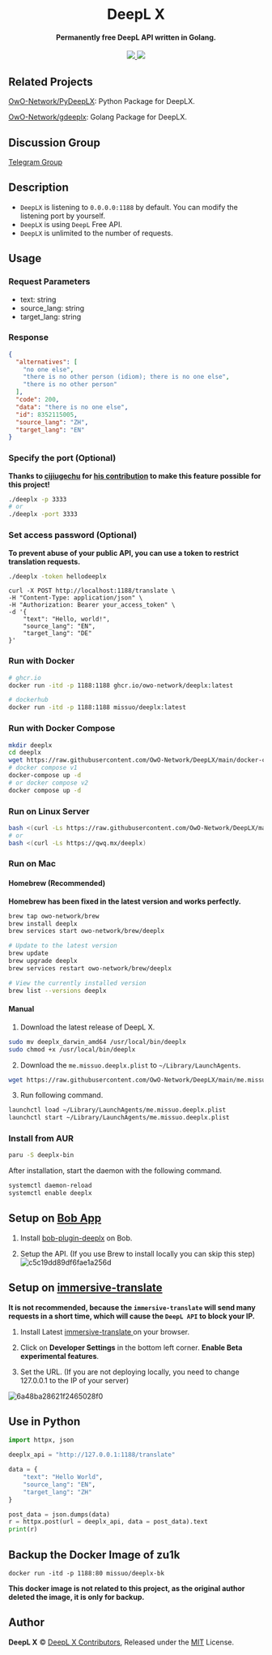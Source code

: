 <!--
 * @Author: Vincent Young
 * @Date: 2022-10-18 07:32:29
 * @LastEditors: Vincent Young
 * @LastEditTime: 2023-10-28 22:45:58
 * @FilePath: /DeepLX/README.md
 * @Telegram: https://t.me/missuo
 * 
 * Copyright © 2022 by Vincent, All Rights Reserved. 
-->
<h1 align="center">
  <br>DeepL X<br>
</h1>
<h4 align="center">Permanently free DeepL API written in Golang.</h4>
<p align="center">
  <a href="https://goreportcard.com/report/github.com/OwO-Network/DeepLX">
    <img src="https://goreportcard.com/badge/github.com/OwO-Network/DeepLX?style=flat-square">
  </a>
  <a href="https://github.com/OwO-Network/DeepLX/releases">
    <img src="https://img.shields.io/github/release/OwO-Network/DeepLX/all.svg?style=flat-square">
  </a>
</p>

## **Related Projects**
[OwO-Network/PyDeepLX](https://github.com/OwO-Network/PyDeepLX): Python Package for DeepLX.

[OwO-Network/gdeeplx](https://github.com/OwO-Network/gdeeplx): Golang Package for DeepLX.

## Discussion Group
[Telegram Group](https://t.me/+8KDGHKJCxEVkNzll)

## Description
- `DeepLX` is listening to `0.0.0.0:1188` by default. You can modify the listening port by yourself.
- `DeepLX` is using `DeepL` Free API.
- `DeepLX` is unlimited to the number of requests.

## Usage
### Request Parameters
- text: string
- source_lang: string
- target_lang: string

### Response
```json
{
  "alternatives": [
    "no one else",
    "there is no other person (idiom); there is no one else",
    "there is no other person"
  ],
  "code": 200,
  "data": "there is no one else",
  "id": 8352115005,
  "source_lang": "ZH",
  "target_lang": "EN"
}
```
### Specify the port (Optional)
**Thanks to [cijiugechu](https://github.com/cijiugechu) for [his contribution](https://github.com/OwO-Network/DeepLX/commit/4a0920579ea868b0f05ccdff6bceae316bfd5dc8) to make this feature possible for this project!**
```bash
./deeplx -p 3333
# or
./deeplx -port 3333
```
### Set access password (Optional)
**To prevent abuse of your public API, you can use a token to restrict translation requests.**
```bash
./deeplx -token hellodeeplx
```

```
curl -X POST http://localhost:1188/translate \
-H "Content-Type: application/json" \
-H "Authorization: Bearer your_access_token" \
-d '{
    "text": "Hello, world!",
    "source_lang": "EN",
    "target_lang": "DE"
}'

```

### Run with Docker
```bash
# ghcr.io
docker run -itd -p 1188:1188 ghcr.io/owo-network/deeplx:latest

# dockerhub
docker run -itd -p 1188:1188 missuo/deeplx:latest
```

### Run with Docker Compose
```bash
mkdir deeplx
cd deeplx
wget https://raw.githubusercontent.com/OwO-Network/DeepLX/main/docker-compose.yaml
# docker compose v1
docker-compose up -d
# or docker compose v2
docker compose up -d
```

### Run on Linux Server
```bash
bash <(curl -Ls https://raw.githubusercontent.com/OwO-Network/DeepLX/main/install.sh)
# or
bash <(curl -Ls https://qwq.mx/deeplx)
```

### Run on Mac
#### Homebrew (Recommended)
**Homebrew has been fixed in the latest version and works perfectly.**
```bash
brew tap owo-network/brew
brew install deeplx
brew services start owo-network/brew/deeplx

# Update to the latest version
brew update
brew upgrade deeplx
brew services restart owo-network/brew/deeplx

# View the currently installed version
brew list --versions deeplx
```

#### Manual
1. Download  the latest release of DeepL X.
```bash
sudo mv deeplx_darwin_amd64 /usr/local/bin/deeplx
sudo chmod +x /usr/local/bin/deeplx
```

2. Download the `me.missuo.deeplx.plist` to `~/Library/LaunchAgents`.
```bash
wget https://raw.githubusercontent.com/OwO-Network/DeepLX/main/me.missuo.deeplx.plist -O ~/Library/LaunchAgents/me.missuo.deeplx.plist
```
3. Run following command.
```bash
launchctl load ~/Library/LaunchAgents/me.missuo.deeplx.plist
launchctl start ~/Library/LaunchAgents/me.missuo.deeplx.plist
```

### Install from AUR
```bash
paru -S deeplx-bin
```

After installation, start the daemon with the following command.

```bash
systemctl daemon-reload
systemctl enable deeplx

```
## Setup on [Bob App](https://bobtranslate.com/)
1. Install [bob-plugin-deeplx](https://github.com/missuo/bob-plugin-deeplx) on Bob.

2. Setup the API. (If you use Brew to install locally you can skip this step)
![c5c19dd89df6fae1a256d](https://missuo.ru/file/c5c19dd89df6fae1a256d.png)

## Setup on [immersive-translate](https://github.com/immersive-translate/immersive-translate)
**It is not recommended, because the `immersive-translate` will send many requests in a short time, which will cause the `DeepL API` to block your IP.**

1. Install Latest [immersive-translate ](https://github.com/immersive-translate/immersive-translate/releases) on your browser.

2. Click on **Developer Settings** in the bottom left corner. **Enable Beta experimental features**.

3. Set the URL. (If you are not deploying locally, you need to change 127.0.0.1 to the IP of your server)

![6a48ba28621f2465028f0](https://missuo.ru/file/6a48ba28621f2465028f0.png)

## Use in Python
```python
import httpx, json

deeplx_api = "http://127.0.0.1:1188/translate"

data = {
	"text": "Hello World",
	"source_lang": "EN",
	"target_lang": "ZH"
}

post_data = json.dumps(data)
r = httpx.post(url = deeplx_api, data = post_data).text
print(r)
```

## Backup the Docker Image of zu1k
```shell
docker run -itd -p 1188:80 missuo/deeplx-bk
```
**This docker image is not related to this project, as the original author deleted the image, it is only for backup.**

## Author
**DeepL X** © [DeepL X Contributors](https://github.com/OwO-Network/DeepLX/graphs/contributors), Released under the [MIT](./LICENSE) License.<br>
